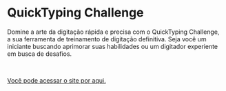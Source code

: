 # QuickTyping Challenge

<p>
	Domine a arte da digitação rápida e precisa com o QuickTyping Challenge, a sua ferramenta de treinamento de digitação definitiva. Seja você um iniciante buscando aprimorar suas habilidades ou um digitador experiente em busca de desafios.
</p>
	
<br>

<a href="https://quicktypingchallenge.vercel.app">Você pode acessar o site por aqui.</a>